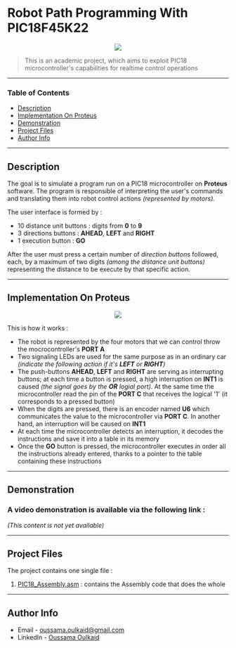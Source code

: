 # Robot Path Programming With PIC18F45K22
<div style="text-align:center"><img src="https://i.ibb.co/7p2n0FS/image1.png" /></div>

> This is an academic project, which aims to exploit PIC18 microcontroller's capabilities for realtime control operations
---

### Table of Contents

- [Description](#description)
- [Implementation On Proteus](#implementation-on-proteus)
- [Demonstration](#demonstration)
- [Project Files](#project-files)
- [Author Info](#author-info)

---

## Description

The goal is to simulate a program run on a PIC18 microcontroller on **Proteus** software. The program is responsible of interpreting the user's commands and translating them into robot control actions *(represented by motors).*

The user interface is formed by :

- 10 distance unit buttons : digits from **0** to **9**
- 3 directions buttons : **AHEAD**, **LEFT** and **RIGHT**
- 1 execution button : **GO**

After the user must press a certain number of *direction buttons* followed, each, by a maximum of two digits *(among the distance unit buttons)* representing the distance to be execute by that specific action.

---

## Implementation On Proteus

<div style="text-align:center"><img src="https://i.ibb.co/zrVcX1q/image2.png" /></div>

This is how it works :

- The robot is represented by the four motors that we can control throw the mocrocontroller's **PORT A**
- Two signaling LEDs are used for the same purpose as in an ordinary car *(indicate the following action if it's **LEFT** or **RIGHT**)*
- The push-buttons **AHEAD**, **LEFT** and **RIGHT** are serving as interrupting buttons; at each time a button is pressed, a high interruption on **INT1** is caused *(the signal goes by the **OR** logial port)*. At the same time the microcontroller read the pin of the **PORT C** that receives the logical '1' (it corresponds to a pressed button)
- When the digits are pressed, there is an encoder named **U6** which communicates the value to the microcontroller via **PORT C**. In another hand, an interruption will be caused on **INT1**
- At each time the microcontroller detects an interruption, it decodes the instructions and save it into a table in its memory 
- Once the **GO** button is pressed, the microcontroller executes in order all the instructions already entered, thanks to a pointer to the table containing these instructions

---

## Demonstration

### **A video demonstration is available via the following link :**

*(This content is not yet available)*

---

## Project Files

The project contains one single file :

1. [PIC18_Assembly.asm](src/PIC18_Assembly.asm) : contains the Assembly code that does the whole

---

## Author Info

- Email - oussama.oulkaid@gmail.com
- LinkedIn - [Oussama Oulkaid](https://www.linkedin.com/in/oulkaid)
